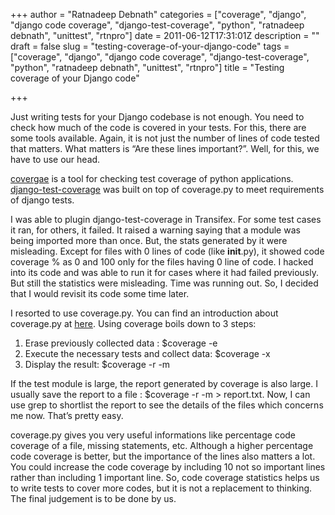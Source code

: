+++
author = "Ratnadeep Debnath"
categories = ["coverage", "django", "django code coverage", "django-test-coverage", "python", "ratnadeep debnath", "unittest", "rtnpro"]
date = 2011-06-12T17:31:01Z
description = ""
draft = false
slug = "testing-coverage-of-your-django-code"
tags = ["coverage", "django", "django code coverage", "django-test-coverage", "python", "ratnadeep debnath", "unittest", "rtnpro"]
title = "Testing coverage of your Django code"

+++


Just writing tests for your Django codebase is not enough. You need to check how much of the code is covered in your tests. For this, there are some tools available. Again, it is not just the number of lines of code tested that matters. What matters is “Are these lines important?”. Well, for this, we have to use our head.

[covergae](http://pypi.python.org/pypi/coverage/) is a tool for checking test coverage of python applications. [django-test-coverage](http://pypi.python.org/pypi/django-test-coverage/) was built on top of coverage.py to meet requirements of django tests.

I was able to plugin django-test-coverage in Transifex. For some test cases it ran, for others, it failed. It raised a warning saying that a module was being imported more than once. But, the stats generated by it were misleading. Except for files with 0 lines of code (like __init__.py), it showed code coverage % as 0 and 100 only for the files having 0 line of code. I hacked into its code and was able to run it for cases where it had failed previously. But still the statistics were misleading. Time was running out. So, I decided that I would revisit its code some time later.

I resorted to use coverage.py. You can find an introduction about coverage.py at [here](http://nedbatchelder.com/code/coverage/). Using coverage boils down to 3 steps:

1. Erase previously collected data : $coverage -e
2. Execute the necessary tests and collect data: $coverage -x <test module>
3. Display the result: $coverage -r -m

If the test module is large, the report generated by coverage is also large. I usually save the report to a file : $coverage -r -m > report.txt. Now, I can use grep to shortlist the report to see the details of the files which concerns me now. That’s pretty easy.

coverage.py gives you very useful informations like percentage code coverage of a file, missing statements, etc. Although a higher percentage code coverage is better, but the importance of the lines also matters a lot. You could increase the code coverage by including 10 not so important lines rather than including 1 important line. So, code coverage statistics helps us to write tests to cover more codes, but it is not a replacement to thinking. The final judgement is to be done by us.

